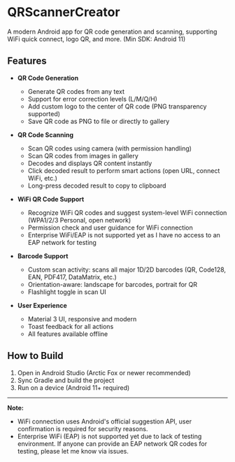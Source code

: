 # QRScannerCreator

A modern Android app for QR code generation and scanning, supporting WiFi quick connect, logo QR, and more. (Min SDK: Android 11)

## Features

- **QR Code Generation**
  - Generate QR codes from any text
  - Support for error correction levels (L/M/Q/H)
  - Add custom logo to the center of QR code (PNG transparency supported)
  - Save QR code as PNG to file or directly to gallery

- **QR Code Scanning**
  - Scan QR codes using camera (with permission handling)
  - Scan QR codes from images in gallery
  - Decodes and displays QR content instantly
  - Click decoded result to perform smart actions (open URL, connect WiFi, etc.)
  - Long-press decoded result to copy to clipboard

- **WiFi QR Code Support**
  - Recognize WiFi QR codes and suggest system-level WiFi connection (WPA1/2/3 Personal, open network)
  - Permission check and user guidance for WiFi connection
  - Enterprise WiFi/EAP is not supported yet as I have no access to an EAP network for testing

- **Barcode Support**
  - Custom scan activity: scans all major 1D/2D barcodes (QR, Code128, EAN, PDF417, DataMatrix, etc.)
  - Orientation-aware: landscape for barcodes, portrait for QR
  - Flashlight toggle in scan UI

- **User Experience**
  - Material 3 UI, responsive and modern
  - Toast feedback for all actions
  - All features available offline

## How to Build

1. Open in Android Studio (Arctic Fox or newer recommended)
2. Sync Gradle and build the project
3. Run on a device (Android 11+ required)

---

**Note:**
- WiFi connection uses Android's official suggestion API, user confirmation is required for security reasons.
- Enterprise WiFi (EAP) is not supported yet due to lack of testing environment. If anyone can provide an EAP network QR codes for testing, please let me know via issues.
